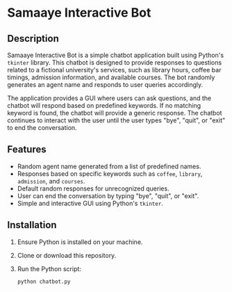 # Samaaye Interactive Bot

## Description

Samaaye Interactive Bot is a simple chatbot application built using Python's `tkinter` library. This chatbot is designed to provide responses to questions related to a fictional university's services, such as library hours, coffee bar timings, admission information, and available courses. The bot randomly generates an agent name and responds to user queries accordingly.

The application provides a GUI where users can ask questions, and the chatbot will respond based on predefined keywords. If no matching keyword is found, the chatbot will provide a generic response. The chatbot continues to interact with the user until the user types "bye", "quit", or "exit" to end the conversation.

## Features

- Random agent name generated from a list of predefined names.
- Responses based on specific keywords such as `coffee`, `library`, `admission`, and `courses`.
- Default random responses for unrecognized queries.
- User can end the conversation by typing "bye", "quit", or "exit".
- Simple and interactive GUI using Python's `tkinter`.

## Installation

1. Ensure Python is installed on your machine.
2. Clone or download this repository.
3. Run the Python script:

   ```bash
   python chatbot.py
